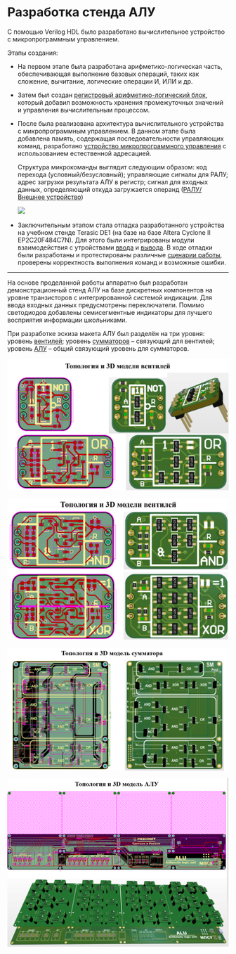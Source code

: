 # Разработка стенда АЛУ


С помощью Verilog HDL было разработано вычислительное устройство с микропрограммным управлением. 

Этапы создания: 

 * На первом этапе была разработана арифметико-логическая часть, обеспечивающая выполнение базовых операций, таких как сложение, вычитание, логические операции И, ИЛИ и др.

 * Затем был создан [регистровый арифметико-логический блок](https://github.com/l1sok/ALU_BOARD/blob/main/%5BLABS%5D/RALU.v), который добавил возможность хранения промежуточных значений и управления вычислительным процессом.

 * После была реализована архитектура вычислительного устройства с микропрограммным управлением. В данном этапе была добавлена память, содержащая последовательности управляющих команд, разработано [устройство микропрограммного управления](https://github.com/l1sok/ALU_BOARD/blob/main/%5BLABS%5D/UMU.v) с использованием естественной адресацией.

      Структура микрокоманды выглядит следующим образом: код перехода (условный/безусловный); управляющие сигналы для РАЛУ; адрес загрузки результата АЛУ в регистр; сигнал для входных данных, определяющий откуда загружается операнд ([РАЛУ/Внешнее устройство](https://github.com/l1sok/ALU_BOARD/blob/main/%5BLABS%5D/RA.v)) 

    ![](https://github.com/user-attachments/assets/64433033-50ef-4a5b-9896-b439d4eed8ca)



 * Заключительным этапом стала отладка разработанного устройства на учебном стенде Terasic DE1 (на базе на базе Altera Cyclone II EP2C20F484C7N). Для этого были интегрированы модули взаимодействия с утройствами [ввода](https://github.com/l1sok/ALU_BOARD/blob/main/%5BLABS%5D/InputModule.v) и [вывода](https://github.com/l1sok/ALU_BOARD/blob/main/%5BLABS%5D/OutputModule.v). В ходе отладки были разработаны и протестированы различные [сценарии работы](https://github.com/l1sok/ALU_BOARD/blob/main/%5BLABS%5D/mem.txt), проверены корректность выполнения команд и возможные ошибки. 


---
На основе проделанной работы аппаратно был разработан демонстрационный стенд АЛУ на базе дискретных компонентов на уровне транзисторов с интегрированной системой индикации.
Для ввода входных данных предусмотрены переключатели. Помимо светодиодов добавлены семисегментные индикаторы для лучшего восприятия информации школьниками.

При разработке эскиза макета АЛУ был разделён на три уровня: уровень [вентилей](https://github.com/l1sok/ALU_BOARD/tree/main/%5BGATE%5D); уровень [сумматоров](https://github.com/l1sok/ALU_BOARD/tree/main/%5BSM%5D) – связующий для вентилей; уровень [АЛУ](https://github.com/l1sok/ALU_BOARD/tree/main/%5BALU%5D) –  общий связующий уровень для сумматоров.


![image](https://github.com/l1sok/ALU_BOARD/blob/main/%5BGATE%5D/GATE_0.png)

![image](https://github.com/l1sok/ALU_BOARD/blob/main/%5BGATE%5D/GATE_1.png)


![image](https://github.com/l1sok/ALU_BOARD/blob/main/%5BSM%5D/SM_pic.png)


![image](https://github.com/l1sok/ALU_BOARD/blob/main/%5BALU%5D/ALU_pic.png)

